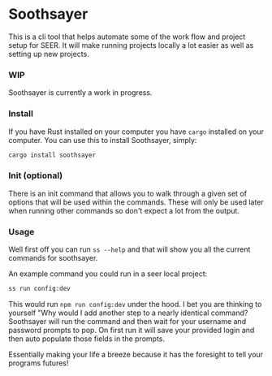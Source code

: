 # Soothsayer

This is a cli tool that helps automate some of the work flow and project setup for SEER.
It will make running projects locally a lot easier as well as setting up new projects.


### WIP
Soothsayer is currently a work in progress.


### Install

If you have Rust installed on your computer you have `cargo` installed on your computer.
You can use this to install Soothsayer, simply:

```bash
cargo install soothsayer
```


### Init (optional)

There is an init command that allows you to walk through a given set of options that will be used within the commands.
These will only be used later when running other commands so don't expect a lot from the output.


### Usage

Well first off you can run `ss --help` and that will show you all the current commands for soothsayer.

An example command you could run in a seer local project:

```bash
ss run config:dev
```

This would run `npm run config:dev` under the hood. I bet you are thinking to yourself "Why would I add another step
to a nearly identical command? Soothsayer will run the command and then wait for your username and password prompts 
to pop. On first run it will save your provided login and then auto populate those fields in the prompts.

Essentially making your life a breeze because it has the foresight to tell your programs futures!

